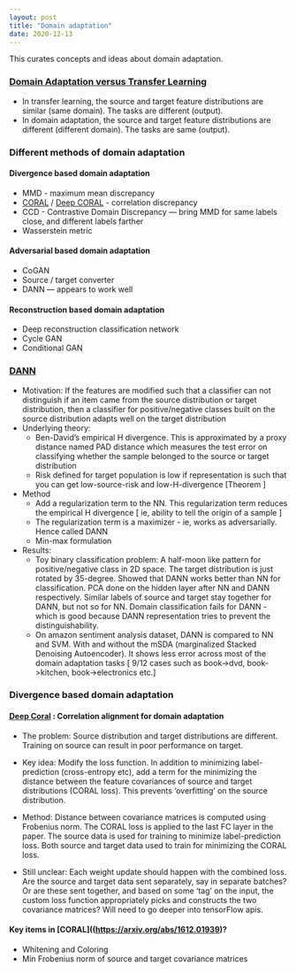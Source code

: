 ```yaml
---
layout: post
title: "Domain adaptation"
date: 2020-12-13
---
```


This curates concepts and ideas about domain adaptation.

### [Domain Adaptation versus Transfer Learning](http://imatge-upc.github.io/telecombcn-2016-dlcv/slides/D2L5-transfer.pdf)
- In transfer learning, the source and target feature distributions are similar (same domain). The tasks are different (output).
- In domain adaptation, the source and target feature distributions are different (different domain). The tasks are same (output).

### Different methods of domain adaptation
#### Divergence based domain adaptation
- MMD - maximum mean discrepancy
- [CORAL](https://arxiv.org/abs/1612.01939) / [Deep CORAL](https://arxiv.org/abs/1607.01719) - correlation discrepancy
- CCD - Contrastive Domain Discrepancy — bring MMD for same labels close, and different labels farther
- Wasserstein metric

#### Adversarial based domain adaptation
- CoGAN
- Source / target converter
- DANN — appears to work well

#### Reconstruction based domain adaptation
- Deep reconstruction classification network
- Cycle GAN
- Conditional GAN


### [DANN](https://arxiv.org/abs/1505.07818)
- Motivation: If the features are modified such that a classifier can not distinguish if an item came from the source distribution or target distribution, then a classifier for positive/negative classes built on the source distribution adapts well on the target distribution
- Underlying theory: 
    - Ben-David’s empirical H divergence. This is approximated by a proxy distance named PAD distance which measures the test error on classifying whether the sample belonged to the source or target distribution
    - Risk defined for target population is low if representation is such that you can get low-source-risk and low-H-divergence  [Theorem ]
- Method
    - Add a regularization term to the NN. This regularization term reduces the empirical H divergence [ ie, ability to tell the origin of a sample ]
    - The regularization term is a maximizer - ie, works as adversarially. Hence called DANN
    - Min-max formulation
- Results:
    - Toy binary classification problem: A half-moon like pattern for positive/negative class in 2D space. The target distribution is just rotated by 35-degree. Showed that DANN works better than NN for classification. PCA done on the hidden layer after NN and DANN respectively. Similar labels of source and target stay together for DANN, but not so for NN. Domain classification fails for DANN - which is good because DANN representation tries to prevent the distinguishability. 
    - On amazon sentiment analysis dataset, DANN is compared to NN and SVM. With and without the mSDA (marginalized Stacked Denoising Autoencoder). It shows less error across most of the domain adaptation tasks  [ 9/12 cases such as book->dvd, book->kitchen, book->electronics etc.]

### Divergence based domain adaptation
#### [Deep Coral](https://arxiv.org/abs/1607.01719) : Correlation alignment for domain adaptation 
- The problem: Source distribution and target distributions are different. Training on source can result in poor performance on target.
- Key idea: Modify the loss function. In addition to minimizing label-prediction (cross-entropy etc), add a term for the minimizing the distance between the feature covariances of source and target distributions (CORAL loss). This prevents ‘overfitting’ on the source distribution.

- Method:  Distance between covariance matrices is computed using Frobenius norm. The CORAL loss is applied to the last FC layer in the paper. The source data is used for training to minimize label-prediction loss. Both source and target data used to train for minimizing the CORAL loss.

- Still unclear:  Each weight update should happen with the combined loss. Are the source and target data sent separately, say in separate batches? Or are these sent together, and based on some ‘tag’ on the input, the custom loss function appropriately picks and constructs the two covariance matrices? Will need to go deeper into tensorFlow apis.

#### Key items in [CORAL]((https://arxiv.org/abs/1612.01939)?
- Whitening and Coloring
- Min Frobenius norm of source and target covariance matrices
